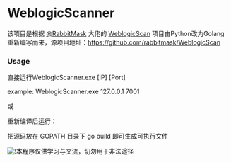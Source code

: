 # WeblogicScanner

该项目是根据 [@RabbitMask](https://github.com/rabbitmask) 大佬的 [WeblogicScan](https://github.com/rabbitmask/WeblogicScan) 项目由Python改为Golang重新编写而来，源项目地址：https://github.com/rabbitmask/WeblogicScan

### Usage

直接运行WeblogicScanner.exe [IP] [Port]

example: WeblogicScanner.exe 127.0.0.1 7001

或

重新编译后运行：

把源码放在 GOPATH 目录下 go build 即可生成可执行文件



![!](https://i.loli.net/2020/07/29/oiwZvX6GjuMmaJ2.png)本程序仅供学习与交流，切勿用于非法途径